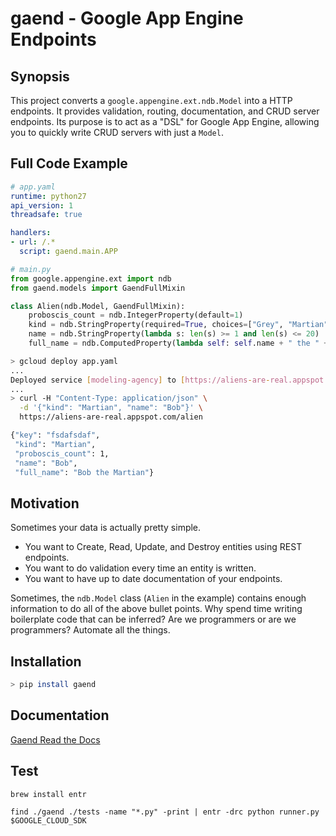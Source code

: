 # gaend - **G**oogle **A**pp **E**ngine **End**points

## Synopsis
This project converts a `google.appengine.ext.ndb.Model` into a HTTP endpoints. It provides validation, routing, documentation, and CRUD server endpoints. Its purpose is to act as a "DSL" for Google App Engine, allowing you to quickly write CRUD servers with just a `Model`.

## Full Code Example
```yaml
# app.yaml
runtime: python27
api_version: 1
threadsafe: true

handlers:
- url: /.*
  script: gaend.main.APP
```

```python
# main.py
from google.appengine.ext import ndb
from gaend.models import GaendFullMixin

class Alien(ndb.Model, GaendFullMixin):
    proboscis_count = ndb.IntegerProperty(default=1)
    kind = ndb.StringProperty(required=True, choices=["Grey", "Martian", "Hutt"])
    name = ndb.StringProperty(lambda s: len(s) >= 1 and len(s) <= 20)
    full_name = ndb.ComputedProperty(lambda self: self.name + " the " + self.kind)
```

```bash
> gcloud deploy app.yaml
...
Deployed service [modeling-agency] to [https://aliens-are-real.appspot.com]
...
> curl -H "Content-Type: application/json" \
  -d '{"kind": "Martian", "name": "Bob"}' \
  https://aliens-are-real.appspot.com/alien

{"key": "fsdafsdaf",
 "kind": "Martian",
 "proboscis_count": 1,
 "name": "Bob",
 "full_name": "Bob the Martian"}
```

## Motivation

Sometimes your data is actually pretty simple.
* You want to Create, Read, Update, and Destroy entities using REST endpoints.
* You want to do validation every time an entity is written.
* You want to have up to date documentation of your endpoints.

Sometimes, the `ndb.Model` class (`Alien` in the example) contains enough information to do all of the above bullet points. Why spend time writing boilerplate code that can be inferred? Are we programmers or are we programmers? Automate all the things.

## Installation

```bash
> pip install gaend
```

## Documentation

[Gaend Read the Docs](http://gaend.readthedocs.io/en/latest/)

## Test

`brew install entr`

`find ./gaend ./tests -name "*.py" -print | entr -drc python runner.py $GOOGLE_CLOUD_SDK`

